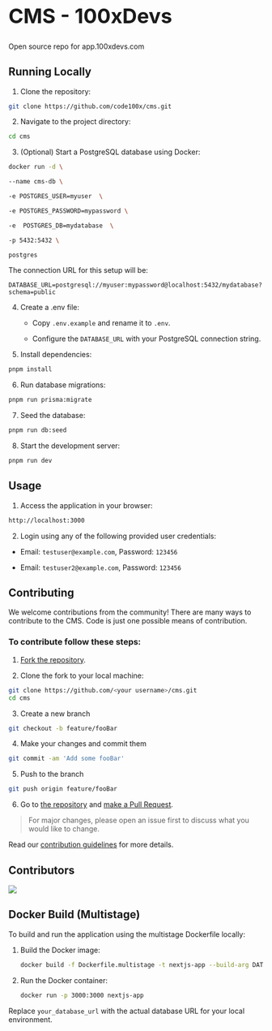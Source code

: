 <h1 style="font-size: 40px;">CMS - 100xDevs</h1>

Open source repo for app.100xdevs.com

## Running Locally

1. Clone the repository:

```bash
git clone https://github.com/code100x/cms.git
```

2. Navigate to the project directory:

```bash
cd cms
```

3. (Optional) Start a PostgreSQL database using Docker:

```bash
docker run -d \

--name cms-db \

-e POSTGRES_USER=myuser  \

-e POSTGRES_PASSWORD=mypassword \

-e  POSTGRES_DB=mydatabase  \

-p 5432:5432 \

postgres
```

The connection URL for this setup will be:

```
DATABASE_URL=postgresql://myuser:mypassword@localhost:5432/mydatabase?schema=public
```

4. Create a .env file:

   - Copy `.env.example` and rename it to `.env`.

   - Configure the `DATABASE_URL` with your PostgreSQL connection string.

5. Install dependencies:

```bash
pnpm install
```

6. Run database migrations:

```bash
pnpm run prisma:migrate
```

7. Seed the database:

```bash
pnpm run db:seed
```

8. Start the development server:

```bash
pnpm run dev
```

## Usage

1. Access the application in your browser:

```bash
http://localhost:3000
```

2. Login using any of the following provided user credentials:

- Email: `testuser@example.com`, Password: `123456`

- Email: `testuser2@example.com`, Password: `123456`

## Contributing

We welcome contributions from the community! There are many ways to contribute to the CMS. Code is just one possible means of contribution.

### To contribute follow these steps:

1. [Fork the repository](https://docs.github.com/en/free-pro-team@latest/github/getting-started-with-github/fork-a-repo).

2. Clone the fork to your local machine:

```bash
git clone https://github.com/<your username>/cms.git
cd cms
```

3. Create a new branch

```bash
git checkout -b feature/fooBar
```

4. Make your changes and commit them

```bash
git commit -am 'Add some fooBar'
```

5. Push to the branch

```bash
git push origin feature/fooBar
```

6. Go to [the repository](https://github.com/code100x/cms/pulls) and [make a Pull Request](https://docs.github.com/en/free-pro-team@latest/github/collaborating-with-issues-and-pull-requests/creating-a-pull-request).

> For major changes, please open an issue first to discuss what you would like to change.

Read our [contribution guidelines](./CONTRIBUTING.md) for more details.

## Contributors

<a  href="https://github.com/code100x/cms/graphs/contributors">
<img  src="https://contrib.rocks/image?repo=code100x/cms&max=400&columns=20"  />
</a>

## Docker Build (Multistage)

To build and run the application using the multistage Dockerfile locally:

1. Build the Docker image:
   ```bash
   docker build -f Dockerfile.multistage -t nextjs-app --build-arg DATABASE_URL=your_database_url .
   ```

2. Run the Docker container:
   ```bash
   docker run -p 3000:3000 nextjs-app
   ```

Replace `your_database_url` with the actual database URL for your local environment.
